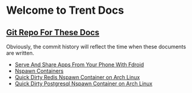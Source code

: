 # Welcome to Trent Docs  
## [Git Repo For These Docs](https://github.com/TrentSPalmer/trentdocs_website)
Obviously, the commit history will reflect the time when these documents are written.

* [Serve And Share Apps From Your Phone With Fdroid](server_and_share_apps_from_your_phone_with_fdroid.md)
* [Nspawn Containers](nspawn.md)
* [Quick Dirty Redis Nspawn Container on Arch Linux](arch_redis_nspawn.md)
* [Quick Dirty Postgresql Nspawn Container on Arch Linux](arch_postgresql_nspawn.md)

<!---
    * [Template](Template.md)
-->

